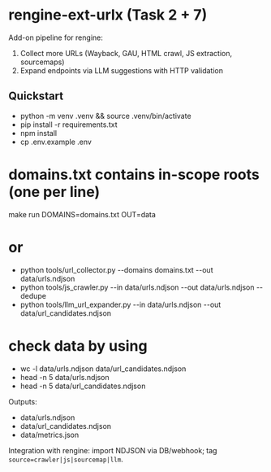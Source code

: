 # rengine-ext-urlx (Task 2 + 7)

Add-on pipeline for rengine:
1) Collect more URLs (Wayback, GAU, HTML crawl, JS extraction, sourcemaps)
2) Expand endpoints via LLM suggestions with HTTP validation

## Quickstart
- python -m venv .venv && source .venv/bin/activate
- pip install -r requirements.txt
- npm install
- cp .env.example .env

# domains.txt contains in-scope roots (one per line)
make run DOMAINS=domains.txt OUT=data

# or 
- python tools/url_collector.py --domains domains.txt --out data/urls.ndjson
- python tools/js_crawler.py --in data/urls.ndjson --out data/urls.ndjson --dedupe
- python tools/llm_url_expander.py --in data/urls.ndjson --out data/url_candidates.ndjson

# check data by using
- wc -l data/urls.ndjson data/url_candidates.ndjson
- head -n 5 data/urls.ndjson
- head -n 5 data/url_candidates.ndjson


Outputs:
- data/urls.ndjson
- data/url_candidates.ndjson
- data/metrics.json

Integration with rengine: import NDJSON via DB/webhook; tag `source=crawler|js|sourcemap|llm`.
